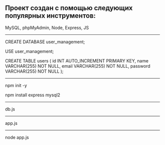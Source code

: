 ## Проект создан с помощью следующих популярных инструментов:

MySQL, phpMyAdmin, Node, Express, JS

--------

CREATE DATABASE user_management;

USE user_management;

CREATE TABLE users (
    id INT AUTO_INCREMENT PRIMARY KEY,
    name VARCHAR(255) NOT NULL,
    email VARCHAR(255) NOT NULL,
    password VARCHAR(255) NOT NULL
);

--------

npm init -y

npm install express mysql2

--------

db.js

--------

app.js

--------

node app.js